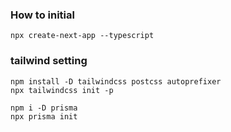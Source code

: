 ### How to initial
```shell
npx create-next-app --typescript
```

### tailwind setting

```shell
npm install -D tailwindcss postcss autoprefixer
npx tailwindcss init -p
```

```shell
npm i -D prisma
npx prisma init
```


